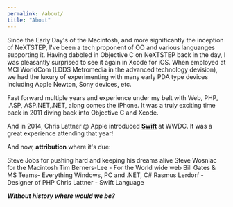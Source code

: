 ```yaml
---
permalink: /about/
title: "About"
---
```


Since the Early Day's of the Macintosh, and more significantly the inception of NeXTSTEP, I've been a tech proponent
of OO and various languanges supporting it.  Having dabbled in Objective C on NeXTSTEP back in the day, I was pleasantly
surprised to see it again in Xcode for iOS.    When employed at MCI WorldCom (LDDS Metromedia in the advanced technology devision), 
we had the luxury of experimenting with many early PDA type devices including Apple Newton, Sony devices, etc.  

Fast forward multiple years and experience under my belt with Web, PHP, .ASP, ASP.NET,.NET, along comes the iPhone.
It was a truly exciting time back in 2011 diving back into Objective C and Xcode.  

And in 2014, Chris Lattner @ Apple introduced **[Swift](https://swift.org)** at WWDC.  It was a great experience attending that year!

And now, **attribution** where it's due:

Steve Jobs for pushing hard and keeping his dreams alive
Steve Wosniac for the Macintosh
Tim Berners-Lee - For the World wide web
Bill Gates & MS Teams- Everything Windows, PC and .NET, C#
Rasmus Lerdorf - Designer of PHP
Chris Lattner - Swift Language

***Without history where would we be?***
